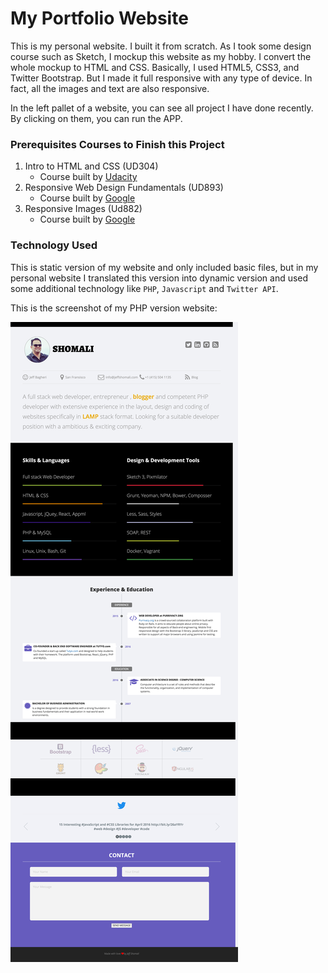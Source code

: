 # My Portfolio Website
This is my personal website. I built it from scratch. As I took some design course such as Sketch, I mockup this website as my hobby. I convert the whole mockup to HTML and CSS. Basically, I used HTML5, CSS3, and Twitter Bootstrap. But I made it full responsive with any type of device. In fact, all the images and text are also responsive.

In the left pallet of a website, you can see all project I have done recently. By clicking on them, you can run the APP.

### Prerequisites Courses to Finish this Project
1. Intro to HTML and CSS (UD304)
     + Course built by [Udacity](https://www.udacity.com/course/intro-to-html-and-css--ud304)
2. Responsive Web Design Fundamentals (UD893)
     + Course built by [Google](https://www.udacity.com/course/responsive-web-design-fundamentals--ud893)
3. Responsive Images (Ud882)
     + Course built by [Google](https://www.udacity.com/course/responsive-images--ud882)


### Technology Used
This is static version of my website and only included basic files, but in my personal website I translated this version into dynamic version and used some additional technology like `PHP`, `Javascript` and `Twitter API`.


This is the screenshot of my PHP version website:

![Portfolio](https://github.com/JeffShomali/P1-Portfolio/blob/master/image/P1.png?raw=true)
